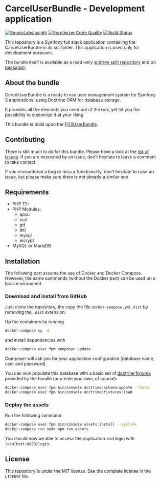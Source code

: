 # CarcelUserBundle - Development application

[![SensioLabsInsight](https://insight.sensiolabs.com/projects/f5b8027a-eb3b-422e-98a2-c138d2ceb426/mini.png)](https://insight.sensiolabs.com/projects/f5b8027a-eb3b-422e-98a2-c138d2ceb426)
[![Scrutinizer Code Quality](https://scrutinizer-ci.com/g/damien-carcel/user-bundle-dev/badges/quality-score.png?b=master)](https://scrutinizer-ci.com/g/damien-carcel/user-bundle-dev/?branch=master)
[![Build Status](https://travis-ci.org/damien-carcel/user-bundle-dev.svg?branch=master)](https://travis-ci.org/damien-carcel/user-bundle-dev)

This repository is a Symfony full stack application containing the CarcelUserBundle in its src folder. This application is used only for development purposes.

The bundle itself is available as a read-only [subtree split repository](https://github.com/damien-carcel/UserBundle) and on [packagist](https://packagist.org/packages/carcel/user-bundle).

## About the bundle

CarcelUserBundle is a ready to use user management system for Symfony 3 applications, using Doctrine ORM for database storage.

It provides all the elements you need out of the box, yet let you the possibility to customize it at your liking.

This bundle is build upon the [FOSUserBundle](https://github.com/FriendsOfSymfony/FOSUserBundle).

## Contributing

There is still much to do for this bundle. Please have a look at the [list of issues](https://github.com/damien-carcel/user-bundle-dev/issues).
If you are interested by an issue, don't hesitate to leave a comment to take contact.

If you encountered a bug or miss a functionality, don't hesitate to raise an issue, but please make sure there is not already a similar one.

## Requirements

- PHP 7.1+
- PHP Modules:
    - apcu
    - curl
    - gd
    - intl
    - mysql
    - mcrypt
- MySQL or MariaDB

## Installation

The following part assume the use of Docker and Docker Compose. However, the same commands (without the Docker part) can be used on a local environment.

### Download and install from GitHub

Just clone the repository, the copy the file `docker-compose.yml.dist` by removing the `.dist` extension.

Up the containers by running 

```bash
docker-compose up -d
```

and install dependencies with

```bash
docker-compose exec fpm composer update
```

Composer will ask you for your application configuration (database name, user and password).

You can now populate this database with a basic set of [doctrine fixtures](https://symfony.com/doc/current/bundles/DoctrineFixturesBundle/index.html) provided by the bundle (or create your own, of course):

```bash
docker-compose exec fpm bin/console doctrine:schema:update --force
docker-compose exec fpm bin/console doctrine:fixtures:load
```

### Deploy the assets

Run the following command:

```bash
docker-compose exec fpm bin/console assets:install --symlink
docker-compose run node npm run assets
```

You should now be able to access the application and login with `localhost:8080/login`.

## License

This repository is under the MIT license. See the complete license in the `LICENSE` file.
